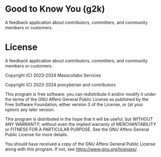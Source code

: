 # Good to Know You (g2k)

A feedback application about contributors, committers, and community members or customers.

# License

A feedback application about contributors, committers, and community members or customers.

Copyright (C) 2023-2024 Masscollabs Services

Copyright (C) 2023-2024 procyberian and contributors

This program is free software: you can redistribute it and/or modify
it under the terms of the GNU Affero General Public License as published
by the Free Software Foundation, either version 3 of the License, or
(at your option) any later version.

This program is distributed in the hope that it will be useful,
but WITHOUT ANY WARRANTY; without even the implied warranty of
MERCHANTABILITY or FITNESS FOR A PARTICULAR PURPOSE.  See the
GNU Affero General Public License for more details.

You should have received a copy of the GNU Affero General Public License
along with this program.  If not, see <https://www.gnu.org/licenses/>.
